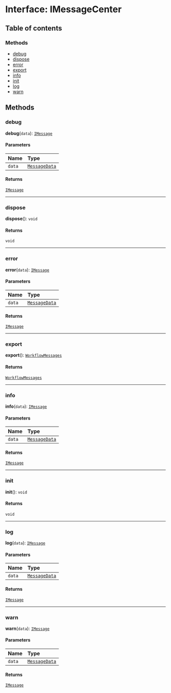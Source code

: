 # Interface: IMessageCenter

## Table of contents

### Methods

* [debug](/en/auto-docs/interface/interfaces/IMessageCenter.md#debug)
* [dispose](/en/auto-docs/interface/interfaces/IMessageCenter.md#dispose)
* [error](/en/auto-docs/interface/interfaces/IMessageCenter.md#error)
* [export](/en/auto-docs/interface/interfaces/IMessageCenter.md#export)
* [info](/en/auto-docs/interface/interfaces/IMessageCenter.md#info)
* [init](/en/auto-docs/interface/interfaces/IMessageCenter.md#init)
* [log](/en/auto-docs/interface/interfaces/IMessageCenter.md#log)
* [warn](/en/auto-docs/interface/interfaces/IMessageCenter.md#warn)

## Methods

### debug

**debug**(`data`): [`IMessage`](/en/auto-docs/interface/interfaces/IMessage.md)

#### Parameters

| Name | Type |
| :------ | :------ |
| `data` | [`MessageData`](/en/auto-docs/interface/interfaces/MessageData.md) |

#### Returns

[`IMessage`](/en/auto-docs/interface/interfaces/IMessage.md)

***

### dispose

**dispose**(): `void`

#### Returns

`void`

***

### error

**error**(`data`): [`IMessage`](/en/auto-docs/interface/interfaces/IMessage.md)

#### Parameters

| Name | Type |
| :------ | :------ |
| `data` | [`MessageData`](/en/auto-docs/interface/interfaces/MessageData.md) |

#### Returns

[`IMessage`](/en/auto-docs/interface/interfaces/IMessage.md)

***

### export

**export**(): [`WorkflowMessages`](/en/auto-docs/interface/types/WorkflowMessages.md)

#### Returns

[`WorkflowMessages`](/en/auto-docs/interface/types/WorkflowMessages.md)

***

### info

**info**(`data`): [`IMessage`](/en/auto-docs/interface/interfaces/IMessage.md)

#### Parameters

| Name | Type |
| :------ | :------ |
| `data` | [`MessageData`](/en/auto-docs/interface/interfaces/MessageData.md) |

#### Returns

[`IMessage`](/en/auto-docs/interface/interfaces/IMessage.md)

***

### init

**init**(): `void`

#### Returns

`void`

***

### log

**log**(`data`): [`IMessage`](/en/auto-docs/interface/interfaces/IMessage.md)

#### Parameters

| Name | Type |
| :------ | :------ |
| `data` | [`MessageData`](/en/auto-docs/interface/interfaces/MessageData.md) |

#### Returns

[`IMessage`](/en/auto-docs/interface/interfaces/IMessage.md)

***

### warn

**warn**(`data`): [`IMessage`](/en/auto-docs/interface/interfaces/IMessage.md)

#### Parameters

| Name | Type |
| :------ | :------ |
| `data` | [`MessageData`](/en/auto-docs/interface/interfaces/MessageData.md) |

#### Returns

[`IMessage`](/en/auto-docs/interface/interfaces/IMessage.md)
